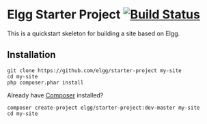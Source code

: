 Elgg Starter Project [![Build Status](https://travis-ci.org/Elgg/starter-project.svg?branch=master)](https://travis-ci.org/Elgg/starter-project)
====

This is a quickstart skeleton for building a site based on Elgg.


## Installation

```
git clone https://github.com/elgg/starter-project my-site
cd my-site
php composer.phar install
```

Already have [Composer](https://getcomposer.org) installed?

```
composer create-project elgg/starter-project:dev-master my-site
cd my-site
```

